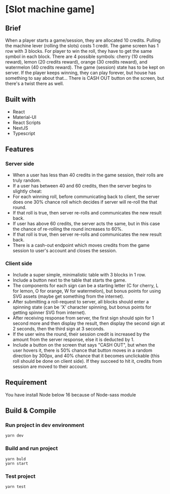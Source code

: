 # [Slot machine game]

## Brief
When a player starts a game/session, they are allocated 10 credits.
Pulling the machine lever (rolling the slots) costs 1 credit.
The game screen has 1 row with 3 blocks.
For player to win the roll, they have to get the same symbol in each block.
There are 4 possible symbols: cherry (10 credits reward), lemon (20 credits reward), orange (30 credits reward), and watermelon (40 credits reward).
The game (session) state has to be kept on server.
If the player keeps winning, they can play forever, but house has something to say about that...
There is CASH OUT button on the screen, but there's a twist there as well.

## Built with
- React
- Material-UI
- React Scripts
- NextJS
- Typescript

## Features

### Server side
- When a user has less than 40 credits in the game session, their rolls are truly random.
- If a user has between 40 and 60 credits, then the server begins to slightly cheat:
- For each winning roll, before communicating back to client, the server does one 30% chance roll which decides if server will re-roll the that round.
- If that roll is true, then server re-rolls and communicates the new result back.
- If user has above 60 credits, the server acts the same, but in this case the chance of re-rolling the round increases to 60%.
- If that roll is true, then server re-rolls and communicates the new result back.
- There is a cash-out endpoint which moves credits from the game session to user's account and closes the session.

### Client side
- Include a super simple, minimalistic table with 3 blocks in 1 row.
- Include a button next to the table that starts the game.
- The components for each sign can be a starting letter (C for cherry, L for lemon, O for orange, W for watermelon), but bonus points for using SVG assets (maybe get something from the internet).
- After submitting a roll-request to server, all blocks should enter a spinning state (can be 'X' character spinning, but bonus points for getting spinner SVG from internet).
- After receiving response from server, the first sign should spin for 1 second more and then display the result, then display the second sign at 2 seconds, then the third sign at 3 seconds.
- If the user wins the round, their session credit is increased by the amount from the server response, else it is deducted by 1.
- Include a button on the screen that says "CASH OUT", but when the user hovers it, there is 50% chance that button moves in a random direction by 300px, and 40% chance that it becomes unclickable (this roll should be done on client side). If they succeed to hit it, credits from session are moved to their account.

## Requirement
You have install Node below 16 because of Node-sass module

## Build & Compile

### Run project in dev environment
```
yarn dev
```

### Build and run project
```
yarn buld
yarn start
```

### Test project
```
yarn test
```
